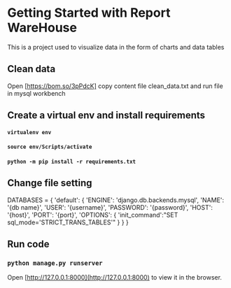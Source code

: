 # Getting Started with Report WareHouse

This is a project used to visualize data in the form of charts and data tables

## Clean data

Open [https://bom.so/3pPdcK] copy content file clean_data.txt and run file in mysql workbench

## Create a virtual env and install requirements

#### `virtualenv env`

#### `source env/Scripts/activate`

#### `python -m pip install -r requirements.txt`

## Change file setting

DATABASES = {
'default': {
'ENGINE': 'django.db.backends.mysql',
'NAME': '{db name}',
'USER': '{username}',
'PASSWORD': '{password}',
'HOST': '{host}',
'PORT': '{port}',
'OPTIONS': {
'init_command':"SET sql_mode='STRICT_TRANS_TABLES'"
}
}
}

## Run code

### `python manage.py runserver`

Open [http://127.0.0.1:8000](http://127.0.0.1:8000) to view it in the browser.
